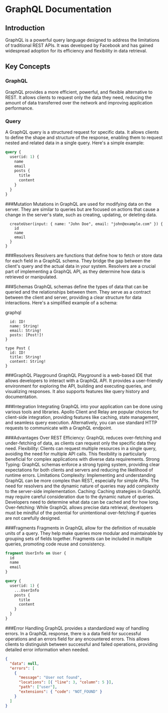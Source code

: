 # GraphQL Documentation

## Introduction
GraphQL is a powerful query language designed to address the limitations of traditional REST APIs. It was developed by Facebook and has gained widespread adoption for its efficiency and flexibility in data retrieval.

## Key Concepts

### GraphQL
GraphQL provides a more efficient, powerful, and flexible alternative to REST. It allows clients to request only the data they need, reducing the amount of data transferred over the network and improving application performance.

### Query
A GraphQL query is a structured request for specific data. It allows clients to define the shape and structure of the response, enabling them to request nested and related data in a single query. Here's a simple example:


```graphql
query {
  user(id: 1) {
    name
    email
    posts {
      title
      content
    }
  }
}
```
###Mutation
Mutations in GraphQL are used for modifying data on the server. They are similar to queries but are focused on actions that cause a change in the server's state, such as creating, updating, or deleting data.
```mutation {
  createUser(input: { name: "John Doe", email: "john@example.com" }) {
    id
    name
    email
  }
}
```

###Resolvers
Resolvers are functions that define how to fetch or store data for each field in a GraphQL schema. They bridge the gap between the client's query and the actual data in your system. Resolvers are a crucial part of implementing a GraphQL API, as they determine how data is retrieved or manipulated.

###Schemas
GraphQL schemas define the types of data that can be queried and the relationships between them. They serve as a contract between the client and server, providing a clear structure for data interactions. Here's a simplified example of a schema:

graphql

```type User {
  id: ID!
  name: String!
  email: String!
  posts: [Post!]!
}

type Post {
  id: ID!
  title: String!
  content: String!
}
```

###GraphQL Playground
GraphQL Playground is a web-based IDE that allows developers to interact with a GraphQL API. It provides a user-friendly environment for exploring the API, building and executing queries, and visualizing responses. It also supports features like query history and documentation.

###Integration
Integrating GraphQL into your application can be done using various tools and libraries. Apollo Client and Relay are popular choices for client-side integration, providing features like caching, state management, and seamless query execution. Alternatively, you can use standard HTTP requests to communicate with a GraphQL endpoint.

###Advantages Over REST
Efficiency: GraphQL reduces over-fetching and under-fetching of data, as clients can request only the specific data they need.
Flexibility: Clients can request multiple resources in a single query, avoiding the need for multiple API calls. This flexibility is particularly beneficial for complex applications with diverse data requirements.
Strong Typing: GraphQL schemas enforce a strong typing system, providing clear expectations for both clients and servers and reducing the likelihood of runtime errors.
Limitations
Complexity: Implementing and understanding GraphQL can be more complex than REST, especially for simple APIs. The need for resolvers and the dynamic nature of queries may add complexity to the server-side implementation.
Caching: Caching strategies in GraphQL may require careful consideration due to the dynamic nature of queries. Developers need to determine what data can be cached and for how long.
Over-fetching: While GraphQL allows precise data retrieval, developers must be mindful of the potential for unintentional over-fetching if queries are not carefully designed.

###Fragments
Fragments in GraphQL allow for the definition of reusable units of a query. They help make queries more modular and maintainable by grouping sets of fields together. Fragments can be included in multiple queries, promoting code reuse and consistency.

```graphql
fragment UserInfo on User {
  id
  name
  email
}

query {
  user(id: 1) {
    ...UserInfo
    posts {
      title
      content
    }
  }
}
```
###Error Handling
GraphQL provides a standardized way of handling errors. In a GraphQL response, there is a data field for successful operations and an errors field for any encountered errors. This allows clients to distinguish between successful and failed operations, providing detailed error information when needed.

```json
{
  "data": null,
  "errors": [
    {
      "message": "User not found",
      "locations": [{ "line": 3, "column": 5 }],
      "path": ["user"],
      "extensions": { "code": "NOT_FOUND" }
    }
  ]
}
```



